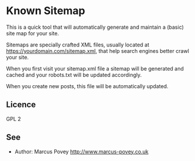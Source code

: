 Known Sitemap
=============

This is a quick tool that will automatically generate and maintain a (basic) site map for your site.

Sitemaps are specially crafted XML files, usually located at https://yourdomain.com/sitemap.xml, that help search engines better crawl your site.

When you first visit your sitemap.xml file a sitemap will be generated and cached and your robots.txt will be updated accordingly. 

When you create new posts, this file will be automatically updated.

Licence
-------

GPL 2

See
---

* Author: Marcus Povey http://www.marcus-povey.co.uk
